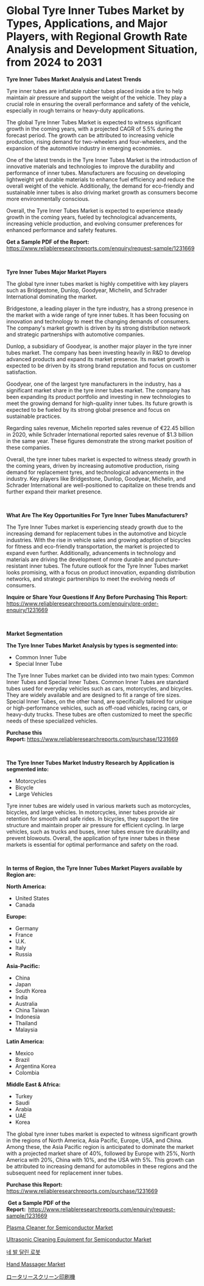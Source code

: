 <p><h1>Global Tyre Inner Tubes Market by Types, Applications, and Major Players, with Regional Growth Rate Analysis and Development Situation, from 2024 to 2031</h1></p><p><strong>Tyre Inner Tubes Market Analysis and Latest Trends</strong></p>
<p><p>Tyre inner tubes are inflatable rubber tubes placed inside a tire to help maintain air pressure and support the weight of the vehicle. They play a crucial role in ensuring the overall performance and safety of the vehicle, especially in rough terrains or heavy-duty applications.</p><p>The global Tyre Inner Tubes Market is expected to witness significant growth in the coming years, with a projected CAGR of 5.5% during the forecast period. The growth can be attributed to increasing vehicle production, rising demand for two-wheelers and four-wheelers, and the expansion of the automotive industry in emerging economies.</p><p>One of the latest trends in the Tyre Inner Tubes Market is the introduction of innovative materials and technologies to improve the durability and performance of inner tubes. Manufacturers are focusing on developing lightweight yet durable materials to enhance fuel efficiency and reduce the overall weight of the vehicle. Additionally, the demand for eco-friendly and sustainable inner tubes is also driving market growth as consumers become more environmentally conscious.</p><p>Overall, the Tyre Inner Tubes Market is expected to experience steady growth in the coming years, fueled by technological advancements, increasing vehicle production, and evolving consumer preferences for enhanced performance and safety features.</p></p>
<p><strong>Get a Sample PDF of the Report:&nbsp;</strong> <a href="https://www.reliableresearchreports.com/enquiry/request-sample/1231669">https://www.reliableresearchreports.com/enquiry/request-sample/1231669</a></p>
<p>&nbsp;</p>
<p><strong>Tyre Inner Tubes Major Market Players</strong></p>
<p><p>The global tyre inner tubes market is highly competitive with key players such as Bridgestone, Dunlop, Goodyear, Michelin, and Schrader International dominating the market. </p><p>Bridgestone, a leading player in the tyre industry, has a strong presence in the market with a wide range of tyre inner tubes. It has been focusing on innovation and technology to meet the changing demands of consumers. The company's market growth is driven by its strong distribution network and strategic partnerships with automotive companies.</p><p>Dunlop, a subsidiary of Goodyear, is another major player in the tyre inner tubes market. The company has been investing heavily in R&D to develop advanced products and expand its market presence. Its market growth is expected to be driven by its strong brand reputation and focus on customer satisfaction.</p><p>Goodyear, one of the largest tyre manufacturers in the industry, has a significant market share in the tyre inner tubes market. The company has been expanding its product portfolio and investing in new technologies to meet the growing demand for high-quality inner tubes. Its future growth is expected to be fueled by its strong global presence and focus on sustainable practices.</p><p>Regarding sales revenue, Michelin reported sales revenue of €22.45 billion in 2020, while Schrader International reported sales revenue of $1.3 billion in the same year. These figures demonstrate the strong market position of these companies.</p><p>Overall, the tyre inner tubes market is expected to witness steady growth in the coming years, driven by increasing automotive production, rising demand for replacement tyres, and technological advancements in the industry. Key players like Bridgestone, Dunlop, Goodyear, Michelin, and Schrader International are well-positioned to capitalize on these trends and further expand their market presence.</p></p>
<p>&nbsp;</p>
<p><strong>What Are The Key Opportunities For Tyre Inner Tubes Manufacturers?</strong></p>
<p><p>The Tyre Inner Tubes market is experiencing steady growth due to the increasing demand for replacement tubes in the automotive and bicycle industries. With the rise in vehicle sales and growing adoption of bicycles for fitness and eco-friendly transportation, the market is projected to expand even further. Additionally, advancements in technology and materials are driving the development of more durable and puncture-resistant inner tubes. The future outlook for the Tyre Inner Tubes market looks promising, with a focus on product innovation, expanding distribution networks, and strategic partnerships to meet the evolving needs of consumers.</p></p>
<p><strong>Inquire or Share Your Questions If Any Before Purchasing This Report:</strong> <a href="https://www.reliableresearchreports.com/enquiry/pre-order-enquiry/1231669">https://www.reliableresearchreports.com/enquiry/pre-order-enquiry/1231669</a></p>
<p>&nbsp;</p>
<p><strong>Market Segmentation</strong></p>
<p><strong>The Tyre Inner Tubes Market Analysis by types is segmented into:</strong></p>
<p><ul><li>Common Inner Tube</li><li>Special Inner Tube</li></ul></p>
<p><p>The Tyre Inner Tubes market can be divided into two main types: Common Inner Tubes and Special Inner Tubes. Common Inner Tubes are standard tubes used for everyday vehicles such as cars, motorcycles, and bicycles. They are widely available and are designed to fit a range of tire sizes. Special Inner Tubes, on the other hand, are specifically tailored for unique or high-performance vehicles, such as off-road vehicles, racing cars, or heavy-duty trucks. These tubes are often customized to meet the specific needs of these specialized vehicles.</p></p>
<p><strong>Purchase this Report:&nbsp;</strong><a href="https://www.reliableresearchreports.com/purchase/1231669">https://www.reliableresearchreports.com/purchase/1231669</a></p>
<p>&nbsp;</p>
<p><strong>The Tyre Inner Tubes Market Industry Research by Application is segmented into:</strong></p>
<p><ul><li>Motorcycles</li><li>Bicycle</li><li>Large Vehicles</li></ul></p>
<p><p>Tyre inner tubes are widely used in various markets such as motorcycles, bicycles, and large vehicles. In motorcycles, inner tubes provide air retention for smooth and safe rides. In bicycles, they support the tire structure and maintain proper air pressure for efficient cycling. In large vehicles, such as trucks and buses, inner tubes ensure tire durability and prevent blowouts. Overall, the application of tyre inner tubes in these markets is essential for optimal performance and safety on the road.</p></p>
<p>&nbsp;</p>
<p><strong>In terms of Region, the Tyre Inner Tubes Market Players available by Region are:</strong></p>
<p>
    <p> <strong> North America: </strong>
        <ul>
            <li>United States</li>
            <li>Canada</li>
        </ul>
        </p> 
    <p> <strong> Europe: </strong>
        <ul>
            <li>Germany</li>
            <li>France</li>
            <li>U.K.</li>
            <li>Italy</li>
            <li>Russia</li>
        </ul>
        </p> 
    <p> <strong> Asia-Pacific: </strong>
        <ul>
            <li>China</li>
            <li>Japan</li>
            <li>South Korea</li>
            <li>India</li>
            <li>Australia</li>
            <li>China Taiwan</li>
            <li>Indonesia</li>
            <li>Thailand</li>
            <li>Malaysia</li>
        </ul>
        </p> 
    <p> <strong> Latin America: </strong>
        <ul>
            <li>Mexico</li>
            <li>Brazil</li>
            <li>Argentina Korea</li>
            <li>Colombia</li>
        </ul>
        </p> 
    <p> <strong> Middle East & Africa: </strong>
        <ul>
            <li>Turkey</li>
            <li>Saudi</li>
            <li>Arabia</li>
            <li>UAE</li>
            <li>Korea</li>
        </ul>
    </p>
    </p>
<p><p>The global tyre inner tubes market is expected to witness significant growth in the regions of North America, Asia Pacific, Europe, USA, and China. Among these, the Asia Pacific region is anticipated to dominate the market with a projected market share of 40%, followed by Europe with 25%, North America with 20%, China with 10%, and the USA with 5%. This growth can be attributed to increasing demand for automobiles in these regions and the subsequent need for replacement inner tubes.</p></p>
<p><strong>Purchase this Report: </strong><a href="https://www.reliableresearchreports.com/purchase/1231669">https://www.reliableresearchreports.com/purchase/1231669</a></p>
<p>&nbsp;<strong>Get a Sample PDF of the Report:&nbsp;&nbsp;</strong><a href="https://www.reliableresearchreports.com/enquiry/request-sample/1231669">https://www.reliableresearchreports.com/enquiry/request-sample/1231669</a></p>
<p><strong></strong></p>
<p><p><a href="https://issuu.com/reportprime-2/docs/plasma-cleaner-for-semiconductor-market-size-2030.">Plasma Cleaner for Semiconductor Market</a></p><p><a href="https://issuu.com/reportprime-2/docs/ultrasonic-cleaning-equipment-for-semiconductor-ma">Ultrasonic Cleaning Equipment for Semiconductor Market</a></p><p><a href="https://github.com/PercyHagernes9778/Market-Research-Report-List-1/blob/main/36366065496.md">네 발 달린 로봇</a></p><p><a href="https://github.com/mancsybtousav/Market-Research-Report-List-1/blob/main/hand-massager-market.md">Hand Massager Market</a></p><p><a href="https://github.com/ddwcuskozol07187/Market-Research-Report-List-1/blob/main/56919386047.md">ロータリースクリーン印刷機</a></p></p>